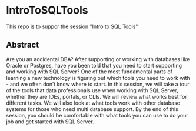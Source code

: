 # IntroToSQLTools

This repo is to suppor the session "Intro to SQL Tools"


## Abstract

Are you an accidental DBA? After supporting or working with databases like Oracle or Postgres, have you been told that you need to start supporting and working with SQL Server? One of the most fundamental parts of learning a new technology is figuring out which tools you need to work with - and we often don’t know where to start. In this session, we will take a tour of the tools that data professionals use when working with SQL Server, whether they are IDEs, portals, or CLIs. We will review what works best for different tasks. We will also look at what tools work with other database systems for those who need multi database support. By the end of this session, you should be comfortable with what tools you can use to do your job and get started with SQL Server.
